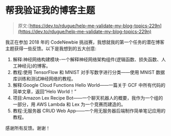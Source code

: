 # 帮我验证我的博客主题

> 原文:[https://dev.to/rdugue/help-me-validate-my-blog-topics-229n](https://dev.to/rdugue/help-me-validate-my-blog-topics-229n)

我正在参加 2018 年的 CodeNewbie 挑战赛，我想就我的第一个任务的潜在博客主题获得一些反馈。以下是我想到的五大创意:

1.  解释:神经网络构建模块-一个解释神经网络架构组件(逻辑函数、损失函数、人工神经元)的博客。
2.  教程:使用 TensorFlow 和 MNIST 对手写数字进行分类——使用 MNIST 数据库训练和测试神经网络的教程。
3.  解释:Google Cloud Functions Hello World——一篇关于 GCF 中所有代码的简单文章，返回“Helo World！”
4.  项目:Amazon Lex Recipe Bot——一个聊天机器人的概要，我作为一个组的一部分，用 AWS Lambda 和 Lex 为一个竞赛而建造的。
5.  教程:无服务器 CRUD Web App——一个用无服务器后端制作简单笔记应用的教程。

感谢所有反馈。谢谢！